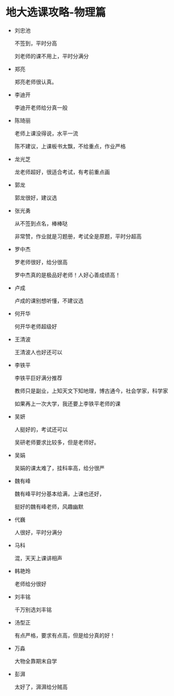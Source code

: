 # 地大选课攻略-物理篇

- 刘忠池

  不签到，平时分高

  刘老师的课不用上，平时分满分

- 郑亮

  郑亮老师很认真。

- 李迪开

  李迪开老师给分真一般

- 陈琦丽

  老师上课没得说，水平一流

  陈不建议，上课板书太飘，不给重点，作业严格

- 龙光芝

  龙老师超好，很适合考试，有考前重点画

- 郭龙

  郭龙很好，建议选

- 张光勇

  从不签到点名，棒棒哒

  非常赞，作业就是习题册，考试全是原题，平时分超高

- 罗中杰

  罗老师很好，给分很高

  罗中杰真的是极品好老师！人好心善成绩高！

- 卢成

  卢成的课别想听懂，不建议选

- 何开华

  何开华老师超级好

- 王清波

  王清波人也好还可以

- 李铁平

  李铁平巨好满分推荐

  教师只是副业，上知天文下知地理，博古通今，社会学家，科学家

  如果再上一次大学，我还要上李铁平老师的课

- 吴妍

  人挺好的，考试还可以

  吴研老师要求比较多，但是老师好。

- 吴娟

  吴娟的课太难了，挂科率高，给分很严

- 魏有峰

  魏有峰平时分基本给满，上课也还好，

  挺好的魏有峰老师，风趣幽默

- 代巍

  人很好，平时分满分

- 马科

  混，天天上课讲相声

- 韩艳玲

  老师给分很好

- 刘丰铭

  千万别选刘丰铭

- 汤型正

  有点严格，要求有点高，但是给分真的好！

- 万淼

  大物全靠期末自学

- 彭湃

  太好了，湃湃给分贼高